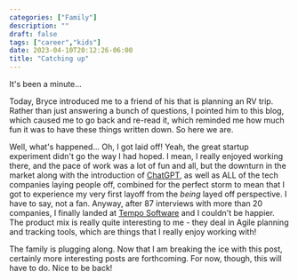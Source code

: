 ```yaml
---
categories: ["Family"]
description: ""
draft: false
tags: ["career","kids"]
date: 2023-04-10T20:12:26-06:00
title: "Catching up"
---
```


It's been a minute...

Today, Bryce introduced me to a friend of his that is planning an RV trip. Rather than just answering a bunch of questions, I pointed him to this blog, which caused me to go back and re-read it, which reminded me how much fun it was to have these things written down. So here we are.

Well, what's happened... Oh, I got laid off! Yeah, the great startup experiment didn't go the way I had hoped. I mean, I really enjoyed working there, and the pace of work was a lot of fun and all, but the downturn in the market along with the introduction of [ChatGPT](https://openai.com/blog/chatgpt), as well as ALL of the tech companies laying people off, combined for the perfect storm to mean that I got to experience my very first layoff from the _being_ layed off perspective. I have to say, not a fan. Anyway, after 87 interviews with more than 20 companies, I finally landed at [Tempo Software](https://tempo.io) and I couldn't be happier. The product mix is really quite interesting to me - they deal in Agile planning and tracking tools, which are things that I really enjoy working with!

The family is plugging along. Now that I am breaking the ice with this post, certainly more interesting posts are forthcoming. For now, though, this will have to do. Nice to be back!